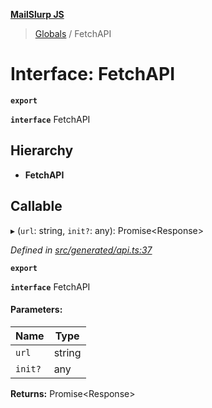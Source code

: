 **[MailSlurp JS](../README.md)**

> [Globals](../README.md) / FetchAPI

# Interface: FetchAPI

**`export`** 

**`interface`** FetchAPI

## Hierarchy

* **FetchAPI**

## Callable

▸ (`url`: string, `init?`: any): Promise\<Response>

*Defined in [src/generated/api.ts:37](https://github.com/mailslurp/mailslurp-client/blob/359c034/src/generated/api.ts#L37)*

**`export`** 

**`interface`** FetchAPI

#### Parameters:

Name | Type |
------ | ------ |
`url` | string |
`init?` | any |

**Returns:** Promise\<Response>
